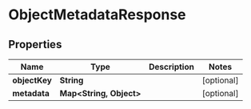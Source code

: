 

# ObjectMetadataResponse


## Properties

| Name | Type | Description | Notes |
|------------ | ------------- | ------------- | -------------|
|**objectKey** | **String** |  |  [optional] |
|**metadata** | **Map&lt;String, Object&gt;** |  |  [optional] |



